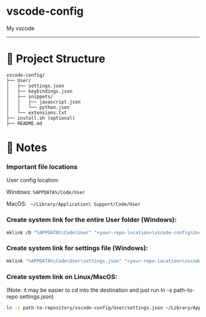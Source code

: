 # vscode-config

My vscode

---

# 📁 Project Structure

```
vscode-config/
├── User/
│   ├── settings.json
│   ├── keybindings.json
│   ├── snippets/
│   │   ├── javascript.json
│   │   └── python.json
│   └── extensions.txt
├── install.sh (optional)
├── README.md
```

# 📄 Notes

### Important file locations

User config location:

Windows: `%APPDATA%/Code/User`

MacOS: ` ~/Library/Application\ Support/Code/User`

### Create system link for the entire User folder (Windows):
```bash
mklink /D "%APPDATA%\Code\User" "<your-repo-location>\vscode-config\User"
```
### Create system link for settings file (Windows):
```bash
mklink "%APPDATA%\Code\User\settings.json" "<your-repo-location>\vscode-config\User\settings.json"
```

### Create system link on Linux/MacOS:
(Note: it may be easier to cd into the destination and just run ln -s path-to-repo settings.json)
```bash
ln -s path-to-repository/vscode-config/User/settings.json ~/Library/Application\ Support/Code/User/settings.json
```
